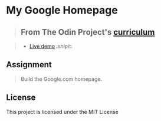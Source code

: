 # My Google Homepage

> ## From The Odin Project's [curriculum](http://www.theodinproject.com/courses/web-development-101/lessons/html-css)

> - [Live demo](https://igorashs.github.io/google-homepage/) :shipit:

## Assignment
>  Build the Google.com homepage.

## License
This project is licensed under the MIT License
